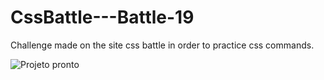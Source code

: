 # CssBattle---Battle-19
Challenge made on the site css battle in order to practice css commands. 


![Projeto pronto ](https://user-images.githubusercontent.com/88513545/220197208-41cd374f-8a8f-4f5d-96a8-e674410889b2.png)
